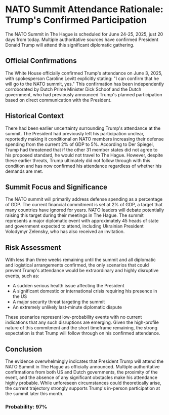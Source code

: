 # NATO Summit Attendance Rationale: Trump's Confirmed Participation

The NATO Summit in The Hague is scheduled for June 24-25, 2025, just 20 days from today. Multiple authoritative sources have confirmed President Donald Trump will attend this significant diplomatic gathering.

## Official Confirmations

The White House officially confirmed Trump's attendance on June 3, 2025, with spokesperson Caroline Levitt explicitly stating: "I can confirm that he will go to the NATO summit, yes." This confirmation has been independently corroborated by Dutch Prime Minister Dick Schoof and the Dutch government, who had previously announced Trump's planned participation based on direct communication with the President.

## Historical Context

There had been earlier uncertainty surrounding Trump's attendance at the summit. The President had previously left his participation unclear, reportedly making it conditional on NATO members increasing their defense spending from the current 2% of GDP to 5%. According to Der Spiegel, Trump had threatened that if the other 31 member states did not agree to his proposed standard, he would not travel to The Hague. However, despite these earlier threats, Trump ultimately did not follow through with this condition and has now confirmed his attendance regardless of whether his demands are met.

## Summit Focus and Significance

The NATO summit will primarily address defense spending as a percentage of GDP. The current financial commitment is set at 2% of GDP, a target that many countries have ignored for years. NATO leaders will debate potentially raising this target during their meetings in The Hague. The summit represents a major diplomatic event with approximately 45 heads of state and government expected to attend, including Ukrainian President Volodymyr Zelensky, who has also received an invitation.

## Risk Assessment

With less than three weeks remaining until the summit and all diplomatic and logistical arrangements confirmed, the only scenarios that could prevent Trump's attendance would be extraordinary and highly disruptive events, such as:

- A sudden serious health issue affecting the President
- A significant domestic or international crisis requiring his presence in the US
- A major security threat targeting the summit
- An extremely unlikely last-minute diplomatic dispute

These scenarios represent low-probability events with no current indications that any such disruptions are emerging. Given the high-profile nature of this commitment and the short timeframe remaining, the strong expectation is that Trump will follow through on his confirmed attendance.

## Conclusion

The evidence overwhelmingly indicates that President Trump will attend the NATO Summit in The Hague as officially announced. Multiple authoritative confirmations from both US and Dutch governments, the proximity of the event, and the absence of any significant obstacles make his attendance highly probable. While unforeseen circumstances could theoretically arise, the current trajectory strongly supports Trump's in-person participation at the summit later this month.

### Probability: 97%